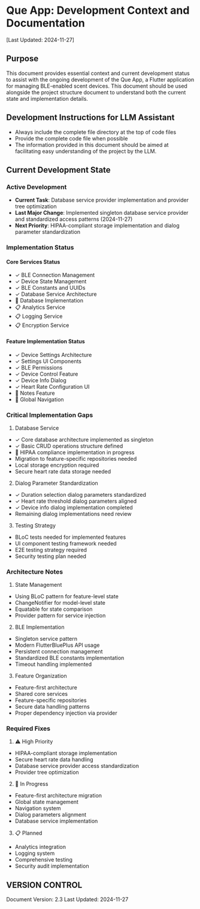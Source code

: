 # Que App: Development Context and Documentation
[Last Updated: 2024-11-27]

## Purpose
This document provides essential context and current development status to assist with the ongoing development of the Que App, a Flutter application for managing BLE-enabled scent devices. This document should be used alongside the project structure document to understand both the current state and implementation details.

## Development Instructions for LLM Assistant
- Always include the complete file directory at the top of code files
- Provide the complete code file when possible
- The information provided in this document should be aimed at facilitating easy understanding of the project by the LLM.


## Current Development State

### Active Development
- **Current Task**: Database service provider implementation and provider tree optimization
- **Last Major Change**: Implemented singleton database service provider and standardized access patterns (2024-11-27)
- **Next Priority**: HIPAA-compliant storage implementation and dialog parameter standardization

### Implementation Status
#### Core Services Status
- ✓ BLE Connection Management
- ✓ Device State Management
- ✓ BLE Constants and UUIDs
- ✓ Database Service Architecture
- 🔄 Database Implementation
- 📋 Analytics Service
- 📋 Logging Service
- 📋 Encryption Service

#### Feature Implementation Status
- ✓ Device Settings Architecture
- ✓ Settings UI Components
- ✓ BLE Permissions
- ✓ Device Control Feature
- ✓ Device Info Dialog
- ✓ Heart Rate Configuration UI
- 🔄 Notes Feature
- 🔄 Global Navigation

### Critical Implementation Gaps
1. Database Service
- ✓ Core database architecture implemented as singleton
- ✓ Basic CRUD operations structure defined
- 🔄 HIPAA compliance implementation in progress
- Migration to feature-specific repositories needed
- Local storage encryption required
- Secure heart rate data storage needed

2. Dialog Parameter Standardization
- ✓ Duration selection dialog parameters standardized
- ✓ Heart rate threshold dialog parameters aligned
- ✓ Device info dialog implementation completed
- Remaining dialog implementations need review

3. Testing Strategy
- BLoC tests needed for implemented features
- UI component testing framework needed
- E2E testing strategy required
- Security testing plan needed

### Architecture Notes
1. State Management
- Using BLoC pattern for feature-level state
- ChangeNotifier for model-level state
- Equatable for state comparison
- Provider pattern for service injection

2. BLE Implementation
- Singleton service pattern
- Modern FlutterBluePlus API usage
- Persistent connection management
- Standardized BLE constants implementation
- Timeout handling implemented

3. Feature Organization
- Feature-first architecture
- Shared core services
- Feature-specific repositories
- Secure data handling patterns
- Proper dependency injection via provider

### Required Fixes
1. ⚠️ High Priority
- HIPAA-compliant storage implementation
- Secure heart rate data handling
- Database service provider access standardization
- Provider tree optimization

2. 🔄 In Progress
- Feature-first architecture migration
- Global state management
- Navigation system
- Dialog parameters alignment
- Database service implementation

3. 📋 Planned
- Analytics integration
- Logging system
- Comprehensive testing
- Security audit implementation

## VERSION CONTROL
Document Version: 2.3
Last Updated: 2024-11-27
